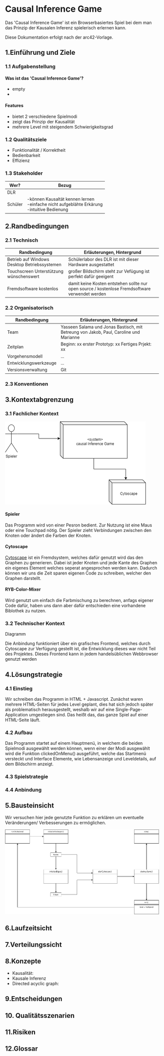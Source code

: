 # **Causal Inference Game** #

Das 'Causal Inference Game' ist ein Browserbasiertes Spiel bei dem man das Prinzip der Kausalen Inferenz spielerisch erlernen kann.

Diese Dokumentation erfolgt nach der arc42-Vorlage.


## **1.Einführung und Ziele** ##

### 1.1 Aufgabenstellung ###

#### Was ist das 'Causal Inference Game'? ####
* empty
* 
#### Features ####

* bietet 2 verschiedene Spielmodi
* zeigt das Prinzip der Kausalität 
* mehrere Level mit steigendem Schwierigkeitsgrad 

### 1.2 Qualitätsziele ###

* Funktionalität / Korrektheit
* Bedienbarkeit
* Effizienz

### 1.3 Stakeholder ###

Wer? | Bezug
------------- | --------------------------
DLR | 
Schüler | -können Kausaltät kennen lernen <br> -einfache nicht aufgeblähte Erkärung <br> -intuitive Bedienung


## **2.Randbedingungen** ##

### 2.1 Technisch ###

Randbedingung | Erläuterungen, Hintergrund
------------- | --------------------------
Betrieb auf Windows Desktop Betriebssystemen | Schülerlabor des DLR ist mit dieser Hardware ausgestattet
Touchscreen Unterstützung wünschenswert | großer Bildschirm steht zur Vefügung ist perfekt dafür geeigent
Fremdsoftware kostenlos | damit keine Kosten entstehen sollte nur open source / kostenlose Fremdsoftware verwendet werden

### 2.2 Organisatorisch ###

Randbedingung | Erläuterungen, Hintergrund
------------- | --------------------------
Team | Yasseen Salama und Jonas Bastisch, mit Betreung von Jakob, Paul, Caroline und Marianne
Zeitplan | Beginn: xx erster Prototyp: xx Fertiges Prjekt: xx
Vorgehensmodell | ...
Entwicklungswerkzeuge | ...
Versionsverwaltung | Git 

### 2.3 Konventionen ###



## **3.Kontextabgrenzung** ##

### 3.1 Fachlicher Kontext ###

![Fachlicher Kontext](chart_2.png "Fachlicher Kontext")

#### Spieler ####

Das Programm wird von einer Pesron bedient. Zur Nutzung ist eine Maus oder eine Touchpad nötig. Der Spieler zieht Verbindungen zwischen den Knoten oder ändert die Farben der Knoten.

#### Cytoscape ####

[Cytoscape](https://js.cytoscape.org/)  ist ein Fremdsystem, welches dafür genutzt wird das den Graphen zu generieren. Dabei ist jeder Knoten und jede Kante des Graphen ein eigenes Element welches seperat angesprochen werden kann. Dadurch können wir uns die Zeit sparen eigenen Code zu schreiben, welcher den Graphen darstellt.

#### RYB-Color-Mixer ####

Wird genutzt um einfach die Farbmischung zu berechnen, anfags eigener Code dafür, haben uns dann aber dafür entschieden eine vorhandene Biblothek zu nutzen.


### 3.2 Technischer Kontext ###

Diagramm

Die Anbindung funktioniert über ein grafisches Frontend, welches durch Cytoscape zur Verfügung gestellt ist, die Entwicklung dieses war nicht Teil des Projektes. Dieses Frontend kann in jedem handelsüblichen Webbrowser genutzt werden


## **4.Lösungstrategie** ##

### 4.1 Einstieg ###

Wir schreiben das Programm in HTML + Javascript. Zunächst waren mehrere HTML-Seiten für jedes Level geplant, dies hat sich jedoch später als problematisch herausgestellt, weshalb wir auf eine Single-Page-Application umgestiegen sind. Das heißt das, das ganze Spiel auf einer HTML-Seite läuft.

### 4.2 Aufbau ###

Das Programm startet auf einem Hauptmenü, in welchem die beiden Spielmodi ausgewählt werden können, wenn einer der Modi ausgewählt wird die Funktion clickedOnMenu() ausgeführt, welche das Startmenü versteckt und Interface Elemente, wie Lebensanzeige und Leveldetails, auf dem Bildschirm anzeigt.

### 4.3 Spielstrategie ###

### 4.4 Anbindung ###


## **5.Bausteinsicht** ##

Wir versuchen hier jede genutzte Funktion zu erklären um eventuelle Veränderungen/ Verbesserungen zu ermöglichen.

![Bausteinschicht Draft](chart_1.png "Bausteinschicht")




## **6.Laufzeitsicht** ##


## **7.Verteilungssicht** ##


## **8.Konzepte** ##

* Kausalität: 
* Kausale Inferenz
* Directed acyclic graph:

## **9.Entscheidungen** ##


## **10. Qualitätsszenarien** ##


## **11.Risiken** ##


## **12.Glossar** ##
